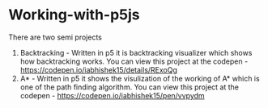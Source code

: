 # Working-with-p5js

There are two semi projects

1) Backtracking - Written in p5 it is backtracking visualizer which shows how backtracking works.
  You can view this project at the codepen - https://codepen.io/iabhishek15/details/RExoQg
2) A* - Written in p5 it shows the visulization of the working of A* which is one of the path finding algorithm.
  You can view this project at the codepen - https://codepen.io/iabhishek15/pen/vvpydm
